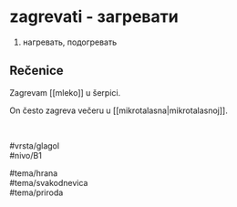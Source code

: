 # zagrevati - загревати

1. нагревать, подогревать  

## Rečenice

Zagrevam [[mleko]] u šerpici.  

On često zagreva večeru u [[mikrotalasna|mikrotalasnoj]].  

<br>

#vrsta/glagol  
#nivo/B1  

#tema/hrana  
#tema/svakodnevica  
#tema/priroda
